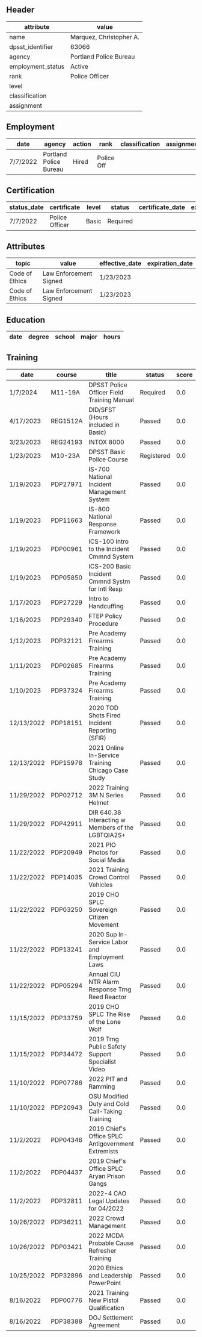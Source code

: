 ## Header
| attribute | value |
| --------- | ----- |
| name | Marquez, Christopher A. |
| dpsst_identifier | 63066 |
| agency | Portland Police Bureau |
| employment_status | Active |
| rank | Police Officer |
| level |  |
| classification |  |
| assignment |  |
## Employment
| date | agency | action | rank | classification | assignment |
| ---- | ------ | ------ | ---- | -------------- | ---------- |
| 7/7/2022 | Portland Police Bureau | Hired | Police Off |  |  |
## Certification
| status_date | certificate | level | status | certificate_date | expiration_date | probation_date |
| ----------- | ----------- | ----- | ------ | ---------------- | --------------- | -------------- |
| 7/7/2022 | Police Officer | Basic | Required |  |  | 1/7/2024 |
## Attributes
| topic | value | effective_date | expiration_date |
| ----- | ----- | -------------- | --------------- |
| Code of Ethics | Law Enforcement Signed | 1/23/2023 |  |
| Code of Ethics | Law Enforcement Signed | 1/23/2023 |  |
## Education
| date | degree | school | major | hours |
| ---- | ------ | ------ | ----- | ----- |
## Training
| date | course | title | status | score | hours |
| ---- | ------ | ----- | ------ | ----- | ----- |
| 1/7/2024 | M11-19A | DPSST Police Officer Field Training Manual | Required | 0.0 | 50.00 |
| 4/17/2023 | REG1512A | DID/SFST (Hours included in Basic) | Passed | 0.0 | 24.00 |
| 3/23/2023 | REG24193 | INTOX 8000 | Passed | 0.0 | 6.00 |
| 1/23/2023 | M10-23A | DPSST Basic Police Course | Registered | 0.0 | 640.00 |
| 1/19/2023 | PDP27971 | IS-700 National Incident Management System | Passed | 0.0 | 4.00 |
| 1/19/2023 | PDP11663 | IS-800 National Response Framework | Passed | 0.0 | 3.00 |
| 1/19/2023 | PDP00961 | ICS-100 Intro to the Incident Cmmnd System | Passed | 0.0 | 3.00 |
| 1/19/2023 | PDP05850 | ICS-200 Basic Incident Cmmnd Systm for Intl Resp | Passed | 0.0 | 4.00 |
| 1/17/2023 | PDP27229 | Intro to Handcuffing | Passed | 0.0 | 1.00 |
| 1/16/2023 | PDP29340 | FTEP Policy  Procedure | Passed | 0.0 | 7.00 |
| 1/12/2023 | PDP32121 | Pre Academy Firearms Training | Passed | 0.0 | 7.00 |
| 1/11/2023 | PDP02685 | Pre Academy Firearms Training | Passed | 0.0 | 7.00 |
| 1/10/2023 | PDP37324 | Pre Academy Firearms Training | Passed | 0.0 | 7.00 |
| 12/13/2022 | PDP18151 | 2020 TOD Shots Fired Incident Reporting (SFIR) | Passed | 0.0 | 0.25 |
| 12/13/2022 | PDP15978 | 2021 Online In-Service Training Chicago Case Study | Passed | 0.0 | 0.25 |
| 11/29/2022 | PDP02712 | 2022 Training 3M N Series Helmet | Passed | 0.0 | 0.25 |
| 11/29/2022 | PDP42911 | DIR 640.38 Interacting w Members of the LGBTQIA2S+ | Passed | 0.0 | 0.25 |
| 11/22/2022 | PDP20949 | 2021 PIO Photos for Social Media | Passed | 0.0 | 0.25 |
| 11/22/2022 | PDP14035 | 2021 Training Crowd Control Vehicles | Passed | 0.0 | 0.50 |
| 11/22/2022 | PDP03250 | 2019 CHO SPLC Sovereign Citizen Movement | Passed | 0.0 | 0.25 |
| 11/22/2022 | PDP13241 | 2020 Sup In-Service Labor and Employment Laws | Passed | 0.0 | 1.00 |
| 11/22/2022 | PDP05294 | Annual CIU NTR Alarm Response Trng Reed Reactor | Passed | 0.0 | 0.25 |
| 11/15/2022 | PDP33759 | 2019 CHO SPLC The Rise of the Lone Wolf | Passed | 0.0 | 0.25 |
| 11/15/2022 | PDP34472 | 2019 Trng Public Safety Support Specialist Video | Passed | 0.0 | 0.25 |
| 11/10/2022 | PDP07786 | 2022 PIT and Ramming | Passed | 0.0 | 0.25 |
| 11/10/2022 | PDP20943 | OSU Modified Duty and Cold Call-Taking Training | Passed | 0.0 | 0.25 |
| 11/2/2022 | PDP04346 | 2019 Chief's Office SPLC Antigovernment Extremists | Passed | 0.0 | 0.25 |
| 11/2/2022 | PDP04437 | 2019 Chief's Office SPLC Aryan Prison Gangs | Passed | 0.0 | 0.25 |
| 11/2/2022 | PDP32811 | 2022-4 CAO Legal Updates for 04/2022 | Passed | 0.0 | 0.25 |
| 10/26/2022 | PDP36211 | 2022 Crowd Management | Passed | 0.0 | 0.50 |
| 10/26/2022 | PDP03421 | 2022 MCDA Probable Cause Refresher Training | Passed | 0.0 | 0.25 |
| 10/25/2022 | PDP32896 | 2020 Ethics and Leadership PowerPoint | Passed | 0.0 | 0.75 |
| 8/16/2022 | PDP00776 | 2021 Training New Pistol Qualification | Passed | 0.0 | 0.25 |
| 8/16/2022 | PDP38388 | DOJ Settlement Agreement | Passed | 0.0 | 1.00 |
